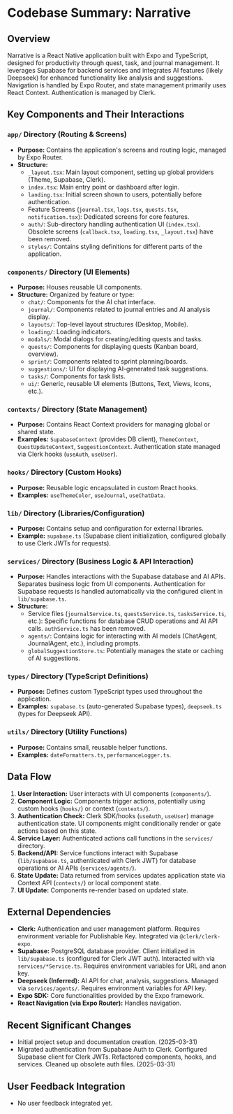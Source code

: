 # Codebase Summary: Narrative

## Overview
Narrative is a React Native application built with Expo and TypeScript, designed for productivity through quest, task, and journal management. It leverages Supabase for backend services and integrates AI features (likely Deepseek) for enhanced functionality like analysis and suggestions. Navigation is handled by Expo Router, and state management primarily uses React Context. Authentication is managed by Clerk.

## Key Components and Their Interactions

### `app/` Directory (Routing & Screens)
- **Purpose:** Contains the application's screens and routing logic, managed by Expo Router.
- **Structure:**
    - `_layout.tsx`: Main layout component, setting up global providers (Theme, Supabase, Clerk).
    - `index.tsx`: Main entry point or dashboard after login.
    - `landing.tsx`: Initial screen shown to users, potentially before authentication.
    - Feature Screens (`journal.tsx`, `logs.tsx`, `quests.tsx`, `notification.tsx`): Dedicated screens for core features.
    - `auth/`: Sub-directory handling authentication UI (`index.tsx`). Obsolete screens (`callback.tsx`, `loading.tsx`, `_layout.tsx`) have been removed.
    - `styles/`: Contains styling definitions for different parts of the application.

### `components/` Directory (UI Elements)
- **Purpose:** Houses reusable UI components.
- **Structure:** Organized by feature or type:
    - `chat/`: Components for the AI chat interface.
    - `journal/`: Components related to journal entries and AI analysis display.
    - `layouts/`: Top-level layout structures (Desktop, Mobile).
    - `loading/`: Loading indicators.
    - `modals/`: Modal dialogs for creating/editing quests and tasks.
    - `quests/`: Components for displaying quests (Kanban board, overview).
    - `sprint/`: Components related to sprint planning/boards.
    - `suggestions/`: UI for displaying AI-generated task suggestions.
    - `tasks/`: Components for task lists.
    - `ui/`: Generic, reusable UI elements (Buttons, Text, Views, Icons, etc.).

### `contexts/` Directory (State Management)
- **Purpose:** Contains React Context providers for managing global or shared state.
- **Examples:** `SupabaseContext` (provides DB client), `ThemeContext`, `QuestUpdateContext`, `SuggestionContext`. Authentication state managed via Clerk hooks (`useAuth`, `useUser`).

### `hooks/` Directory (Custom Hooks)
- **Purpose:** Reusable logic encapsulated in custom React hooks.
- **Examples:** `useThemeColor`, `useJournal`, `useChatData`.

### `lib/` Directory (Libraries/Configuration)
- **Purpose:** Contains setup and configuration for external libraries.
- **Example:** `supabase.ts` (Supabase client initialization, configured globally to use Clerk JWTs for requests).

### `services/` Directory (Business Logic & API Interaction)
- **Purpose:** Handles interactions with the Supabase database and AI APIs. Separates business logic from UI components. Authentication for Supabase requests is handled automatically via the configured client in `lib/supabase.ts`.
- **Structure:**
    - Service files (`journalService.ts`, `questsService.ts`, `tasksService.ts`, etc.): Specific functions for database CRUD operations and AI API calls. `authService.ts` has been removed.
    - `agents/`: Contains logic for interacting with AI models (ChatAgent, JournalAgent, etc.), including prompts.
    - `globalSuggestionStore.ts`: Potentially manages the state or caching of AI suggestions.

### `types/` Directory (TypeScript Definitions)
- **Purpose:** Defines custom TypeScript types used throughout the application.
- **Examples:** `supabase.ts` (auto-generated Supabase types), `deepseek.ts` (types for Deepseek API).

### `utils/` Directory (Utility Functions)
- **Purpose:** Contains small, reusable helper functions.
- **Examples:** `dateFormatters.ts`, `performanceLogger.ts`.

## Data Flow
1.  **User Interaction:** User interacts with UI components (`components/`).
2.  **Component Logic:** Components trigger actions, potentially using custom hooks (`hooks/`) or context (`contexts/`).
3.  **Authentication Check:** Clerk SDK/hooks (`useAuth`, `useUser`) manage authentication state. UI components might conditionally render or gate actions based on this state.
4.  **Service Layer:** Authenticated actions call functions in the `services/` directory.
5.  **Backend/API:** Service functions interact with Supabase (`lib/supabase.ts`, authenticated with Clerk JWT) for database operations or AI APIs (`services/agents/`).
6.  **State Update:** Data returned from services updates application state via Context API (`contexts/`) or local component state.
7.  **UI Update:** Components re-render based on updated state.

## External Dependencies
- **Clerk:** Authentication and user management platform. Requires environment variable for Publishable Key. Integrated via `@clerk/clerk-expo`.
- **Supabase:** PostgreSQL database provider. Client initialized in `lib/supabase.ts` (configured for Clerk JWT auth). Interacted with via `services/*Service.ts`. Requires environment variables for URL and anon key.
- **Deepseek (Inferred):** AI API for chat, analysis, suggestions. Managed via `services/agents/`. Requires environment variables for API key.
- **Expo SDK:** Core functionalities provided by the Expo framework.
- **React Navigation (via Expo Router):** Handles navigation.

## Recent Significant Changes
- Initial project setup and documentation creation. (2025-03-31)
- Migrated authentication from Supabase Auth to Clerk. Configured Supabase client for Clerk JWTs. Refactored components, hooks, and services. Cleaned up obsolete auth files. (2025-03-31)

## User Feedback Integration
- No user feedback integrated yet.
